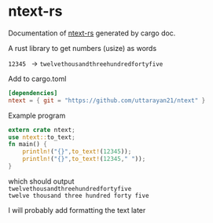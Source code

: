 # ntext-rs

Documentation of [ntext-rs](https://uttarayan21.github.io/ntext-rs) generated by cargo doc.

A rust library to get numbers (usize) as words

`12345 ` -> `twelvethousandthreehundredfortyfive`

Add to cargo.toml

```toml
[dependencies]
ntext = { git = "https://github.com/uttarayan21/ntext" }
```

Example program

```rust
extern crate ntext;
use ntext::to_text;
fn main() {
    println!("{}",to_text!(12345));
    println!("{}",to_text!(12345," "));
}
```

which should output  
`twelvethousandthreehundredfortyfive`  
`twelve thousand three hundred forty five`

I will probably add formatting the text later
